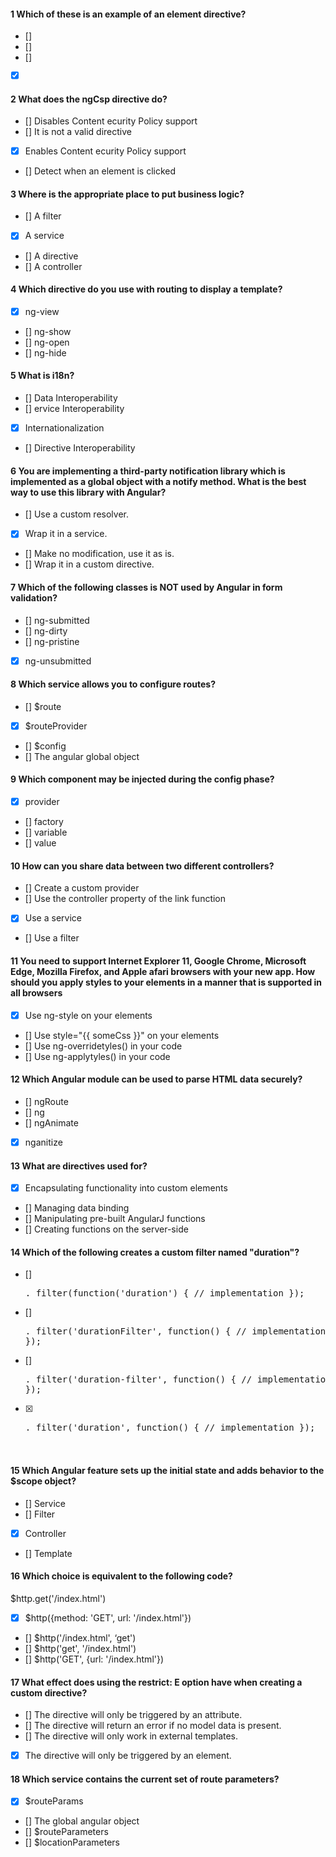 

#### 1  Which of these is an example of an element directive?
- [] <div ng-show="false"></div>
- [] <div ng-app="app"></div>
- [] <div ng-element="my-directive"></div>
- [x] <my-directive ></my-directive>


#### 2  What does the ngCsp directive do?
- [] Disables Content ecurity Policy support
- [] It is not a valid directive
- [x] Enables Content ecurity Policy support
- [] Detect when an element is clicked


#### 3  Where is the appropriate place to put business logic?
- [] A filter
- [x] A service
- [] A directive
- [] A controller


#### 4  Which directive do you use with routing to display a template?
- [x] ng-view
- [] ng-show
- [] ng-open
- [] ng-hide


#### 5  What is i18n?
- [] Data Interoperability
- [] ervice Interoperability
- [x] Internationalization
- [] Directive Interoperability


#### 6  You are implementing a third-party notification library which is implemented as a global object with a notify method. What is the best way to use this library with Angular?
- [] Use a custom resolver.
- [x] Wrap it in a service.
- [] Make no modification, use it as is.
- [] Wrap it in a custom directive.


#### 7  Which of the following classes is NOT used by Angular in form validation?
- [] ng-submitted
- [] ng-dirty
- [] ng-pristine
- [x] ng-unsubmitted


#### 8  Which service allows you to configure routes?
- [] $route
- [x] $routeProvider
- [] $config
- [] The angular global object


#### 9  Which component may be injected during the config phase?
- [x] provider
- [] factory
- [] variable
- [] value


#### 10  How can you share data between two different controllers?
- [] Create a custom provider
- [] Use the controller property of the link function
- [x] Use a service
- [] Use a filter


#### 11  You need to support Internet Explorer 11, Google Chrome, Microsoft Edge, Mozilla Firefox, and Apple afari browsers with your new app. How should you apply styles to your elements in a manner that is supported in all browsers
- [x] Use ng-style on your elements
- [] Use style="{{ someCss }}" on your elements
- [] Use ng-overridetyles() in your code
- [] Use ng-applytyles() in your code


#### 12  Which Angular module can be used to parse HTML data securely?
- [] ngRoute
- [] ng
- [] ngAnimate
- [x] nganitize


#### 13  What are directives used for?
- [x] Encapsulating functionality into custom elements
- [] Managing data binding
- [] Manipulating pre-built AngularJ functions
- [] Creating functions on the server-side


#### 14  Which of the following creates a custom filter named "duration"?
- [] <pre>. filter(function('duration') { // implementation });
- [] <pre>. filter('durationFilter', function() { // implementation });
- [] <pre>. filter('duration-filter', function() { // implementation });
- [x] <pre>. filter('duration', function() { // implementation });


#### 15  Which Angular feature sets up the initial state and adds behavior to the $scope object?
- [] Service
- [] Filter
- [x] Controller
- [] Template


#### 16  Which choice is equivalent to the following code?
$http.get('/index.html')
- [x] $http({method: 'GET', url: '/index.html'})
- [] $http('/index.html', ‘get')
- [] $http('get', '/index.html')
- [] $http('GET', {url: '/index.html'})


#### 17  What effect does using the restrict: E option have when creating a custom directive?
- [] The directive will only be triggered by an attribute.
- [] The directive will return an error if no model data is present.
- [] The directive will only work in external templates.
- [x] The directive will only be triggered by an element.


#### 18  Which service contains the current set of route parameters?
- [x] $routeParams
- [] The global angular object
- [] $routeParameters
- [] $locationParameters 
